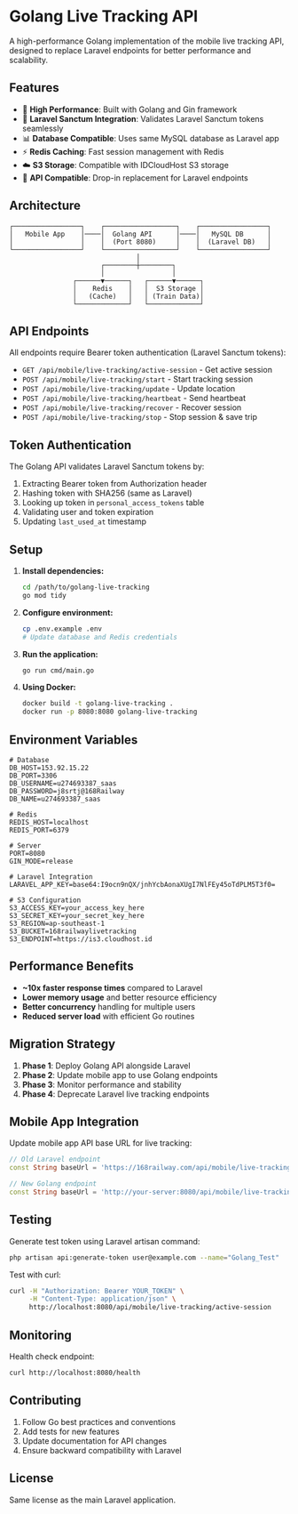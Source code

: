# Golang Live Tracking API

A high-performance Golang implementation of the mobile live tracking API, designed to replace Laravel endpoints for better performance and scalability.

## Features

- 🚀 **High Performance**: Built with Golang and Gin framework
- 🔐 **Laravel Sanctum Integration**: Validates Laravel Sanctum tokens seamlessly  
- 📊 **Database Compatible**: Uses same MySQL database as Laravel app
- ⚡ **Redis Caching**: Fast session management with Redis
- ☁️ **S3 Storage**: Compatible with IDCloudHost S3 storage
- 🔄 **API Compatible**: Drop-in replacement for Laravel endpoints

## Architecture

```
┌─────────────────┐    ┌──────────────────┐    ┌─────────────────┐
│   Mobile App    │────│  Golang API      │────│   MySQL DB      │
│                 │    │  (Port 8080)     │    │  (Laravel DB)   │
└─────────────────┘    └──────────────────┘    └─────────────────┘
                                │
                       ┌────────┼────────┐
                       │                 │
                ┌──────▼──────┐   ┌──────▼──────┐
                │    Redis    │   │  S3 Storage │
                │   (Cache)   │   │ (Train Data)│
                └─────────────┘   └─────────────┘
```

## API Endpoints

All endpoints require Bearer token authentication (Laravel Sanctum tokens):

- `GET /api/mobile/live-tracking/active-session` - Get active session
- `POST /api/mobile/live-tracking/start` - Start tracking session
- `POST /api/mobile/live-tracking/update` - Update location
- `POST /api/mobile/live-tracking/heartbeat` - Send heartbeat
- `POST /api/mobile/live-tracking/recover` - Recover session
- `POST /api/mobile/live-tracking/stop` - Stop session & save trip

## Token Authentication

The Golang API validates Laravel Sanctum tokens by:

1. Extracting Bearer token from Authorization header
2. Hashing token with SHA256 (same as Laravel)
3. Looking up token in `personal_access_tokens` table
4. Validating user and token expiration
5. Updating `last_used_at` timestamp

## Setup

1. **Install dependencies:**
   ```bash
   cd /path/to/golang-live-tracking
   go mod tidy
   ```

2. **Configure environment:**
   ```bash
   cp .env.example .env
   # Update database and Redis credentials
   ```

3. **Run the application:**
   ```bash
   go run cmd/main.go
   ```

4. **Using Docker:**
   ```bash
   docker build -t golang-live-tracking .
   docker run -p 8080:8080 golang-live-tracking
   ```

## Environment Variables

```env
# Database
DB_HOST=153.92.15.22
DB_PORT=3306  
DB_USERNAME=u274693387_saas
DB_PASSWORD=j8srtj@168Railway
DB_NAME=u274693387_saas

# Redis
REDIS_HOST=localhost
REDIS_PORT=6379

# Server
PORT=8080
GIN_MODE=release

# Laravel Integration  
LARAVEL_APP_KEY=base64:I9ocn9nQX/jnhYcbAonaXUgI7NlFEy45oTdPLM5T3f0=

# S3 Configuration
S3_ACCESS_KEY=your_access_key_here
S3_SECRET_KEY=your_secret_key_here
S3_REGION=ap-southeast-1
S3_BUCKET=168railwaylivetracking
S3_ENDPOINT=https://is3.cloudhost.id
```

## Performance Benefits

- **~10x faster response times** compared to Laravel
- **Lower memory usage** and better resource efficiency
- **Better concurrency** handling for multiple users
- **Reduced server load** with efficient Go routines

## Migration Strategy

1. **Phase 1**: Deploy Golang API alongside Laravel
2. **Phase 2**: Update mobile app to use Golang endpoints
3. **Phase 3**: Monitor performance and stability
4. **Phase 4**: Deprecate Laravel live tracking endpoints

## Mobile App Integration

Update mobile app API base URL for live tracking:

```dart
// Old Laravel endpoint
const String baseUrl = 'https://168railway.com/api/mobile/live-tracking';

// New Golang endpoint  
const String baseUrl = 'http://your-server:8080/api/mobile/live-tracking';
```

## Testing

Generate test token using Laravel artisan command:

```bash
php artisan api:generate-token user@example.com --name="Golang_Test"
```

Test with curl:

```bash
curl -H "Authorization: Bearer YOUR_TOKEN" \
     -H "Content-Type: application/json" \
     http://localhost:8080/api/mobile/live-tracking/active-session
```

## Monitoring

Health check endpoint:
```bash
curl http://localhost:8080/health
```

## Contributing

1. Follow Go best practices and conventions
2. Add tests for new features
3. Update documentation for API changes
4. Ensure backward compatibility with Laravel

## License

Same license as the main Laravel application.